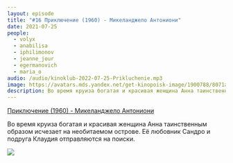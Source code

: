 ```yaml
---
layout: episode
title: "#16 Приключение (1960) - Микеланджело Антониони"
date: 2021-07-25
people:
  - volyx
  - anabilisa
  - iphilimonov
  - jeanne_jour
  - egermanovich
  - maria_o
audio: /audio/kinoklub-2022-07-25-Prikluchenie.mp3
image: https://avatars.mds.yandex.net/get-kinopoisk-image/1900788/8071abe5-6a2f-48e4-ae87-9e52ff2ab499/x600
description: Во время круиза богатая и красивая женщина Анна таинственным образом исчезает на необитаемом острове. Её любовник Сандро и подруга Клаудия отправляются на поиски.
---
```


[Приключение (1960) - Микеланджело Антониони](https://www.kinopoisk.ru/film/63930/)

Во время круиза богатая и красивая женщина Анна таинственным образом исчезает на необитаемом острове. Её любовник Сандро и подруга Клаудия отправляются на поиски.

![](https://avatars.mds.yandex.net/get-kinopoisk-image/1900788/8071abe5-6a2f-48e4-ae87-9e52ff2ab499/600x)
